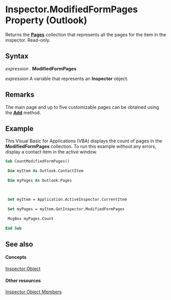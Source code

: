 
# Inspector.ModifiedFormPages Property (Outlook)

Returns the  **[Pages](ed4dd77e-b339-7f43-d036-c02daa69d5b8.md)** collection that represents all the pages for the item in the inspector. Read-only.


## Syntax

 _expression_ . **ModifiedFormPages**

 _expression_ A variable that represents an **Inspector** object.


## Remarks

The main page and up to five customizable pages can be obtained using the  **[Add](4a28aac5-be6f-0892-0fc1-17ded4dff783.md)** method.


## Example

This Visual Basic for Applications (VBA) displays the count of pages in the  **ModifiedFormPages** collection. To run this example without any errors, display a contact item in the active window.


```vb
Sub CountModifiedFormPages() 
 
 Dim myItem As Outlook.ContactItem 
 
 Dim myPages As Outlook.Pages 
 
 
 
 Set myItem = Application.ActiveInspector.CurrentItem 
 
 Set myPages = myItem.GetInspector.ModifiedFormPages 
 
 MsgBox myPages.Count 
 
End Sub
```


## See also


#### Concepts


[Inspector Object](d7384756-669c-0549-1032-c3b864187994.md)
#### Other resources


[Inspector Object Members](acd3e13f-4727-7966-d2a5-a95e4528425c.md)
